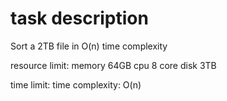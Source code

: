 # task description

Sort a 2TB file in O(n) time complexity

resource limit:
    memory 64GB
    cpu 8 core
    disk 3TB

time limit:
    time complexity: O(n)

